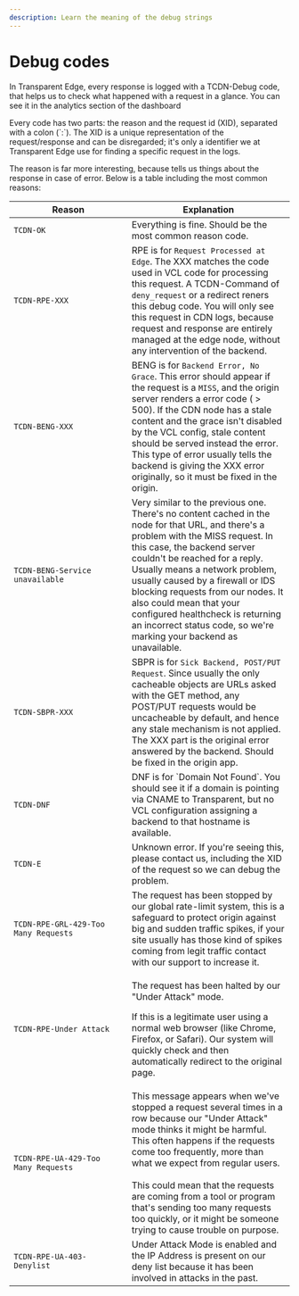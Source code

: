 ```yaml
---
description: Learn the meaning of the debug strings
---
```


# Debug codes

In Transparent Edge, every response is logged with a TCDN-Debug code, that helps us to check what happened with a request in a glance. You can see it in the analytics section of the dashboard

Every code has two parts: the reason and the request id (XID), separated with a colon (\`:\`). The XID is a unique representation of the request/response and can be disregarded; it's only a identifier we at Transparent Edge use for finding a specific request in the logs.

The reason is far more interesting, because tells us things about the response in case of error. Below is a table including the most common reasons:

<table><thead><tr><th width="196">Reason</th><th>Explanation</th></tr></thead><tbody><tr><td><code>TCDN-OK</code></td><td>Everything is fine. Should be the most common reason code.</td></tr><tr><td><code>TCDN-RPE-XXX</code></td><td>RPE is for <code>Request Processed at Edge</code>. The XXX matches the code used in VCL code for processing this request. A TCDN-Command of <code>deny_request</code> or a redirect reners this debug code. You will only see this request in CDN logs, because request and response are entirely managed at the edge node, without any intervention of the backend.  </td></tr><tr><td><code>TCDN-BENG-XXX</code></td><td>BENG is for <code>Backend Error, No Grace</code>. This error should appear if the request is a <code>MISS</code>, and the origin server renders a error code ( > 500). If the CDN node has a stale content and the grace isn't disabled by the VCL config, stale content should be served instead the error. This type of error usually tells the backend is giving the XXX error originally, so it must be fixed in the origin.</td></tr><tr><td><code>TCDN-BENG-Service unavailable</code></td><td>Very similar to the previous one. There's no content cached in the node for that URL, and there's a problem with the MISS request. In this case, the backend server couldn't be reached for a reply. Usually means a network problem, usually caused by a firewall or IDS blocking requests from our nodes. It also could mean that your configured healthcheck is returning an incorrect status code, so we're marking your backend as unavailable.</td></tr><tr><td><code>TCDN-SBPR-XXX</code></td><td>SBPR is for <code>Sick Backend, POST/PUT Request</code>. Since usually the only cacheable objects are URLs asked with the GET method, any POST/PUT requests would be uncacheable by default, and hence any stale mechanism is not applied. The XXX part is the original error answered by the backend. Should be fixed in the origin app.</td></tr><tr><td><code>TCDN-DNF</code></td><td>DNF is for `Domain Not Found`. You should see it if a domain is pointing via CNAME to Transparent, but no VCL configuration assigning a backend to that hostname is available.</td></tr><tr><td><code>TCDN-E</code></td><td>Unknown error. If you're seeing this, please contact us, including the XID of the request so we can debug the problem.</td></tr><tr><td><code>TCDN-RPE-GRL-429-Too Many Requests</code></td><td>The request has been stopped by our global rate-limit system, this is a safeguard to protect origin against big and sudden traffic spikes, if your site usually has those kind of spikes coming from legit traffic contact with our support to increase it.</td></tr><tr><td><code>TCDN-RPE-Under Attack</code></td><td><p>The request has been halted by our "Under Attack" mode.</p><p></p><p>If this is a legitimate user using a normal web browser (like Chrome, Firefox, or Safari). Our system will quickly check and then automatically redirect to the original page.</p></td></tr><tr><td><code>TCDN-RPE-UA-429-Too Many Requests</code></td><td>This message appears when we've stopped a request several times in a row because our "Under Attack" mode thinks it might be harmful. This often happens if the requests come too frequently, more than what we expect from regular users.<br><br>This could mean that the requests are coming from a tool or program that's sending too many requests too quickly, or it might be someone trying to cause trouble on purpose.</td></tr><tr><td><code>TCDN-RPE-UA-403-Denylist</code></td><td>Under Attack Mode is enabled and the IP Address is present on our deny list because it has been involved in attacks in the past.</td></tr></tbody></table>

